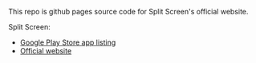 This repo is github pages source code for Split Screen's official website.

Split Screen:

* [Google Play Store app listing](https://play.google.com/store/apps/details?id=com.github.ericytsang.multiwindow.app.android)
* [Official website](https://ericytsang.github.io/app.android.multiwindow/index.html)
